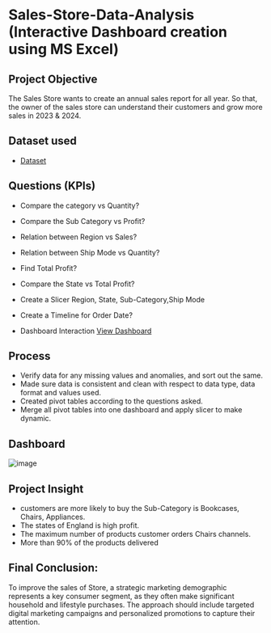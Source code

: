 # Sales-Store-Data-Analysis (Interactive Dashboard creation using MS Excel)
## Project Objective
The Sales Store wants to create an annual sales report for all year. So that, the owner of the sales store can understand their customers and grow more sales in 2023 & 2024.

## Dataset used
- <a href="https://github.com/muniasamyk/Excel_Mini_Project/blob/main/Excel_Mini_Project.xlsx">Dataset</a>

## Questions (KPIs)
- Compare the category vs Quantity?
- Compare the Sub Category vs Profit?
- Relation between Region vs Sales?
- Relation between Ship Mode vs Quantity?
- Find Total Profit?
- Compare the State vs Total Profit?
- Create a Slicer Region, State, Sub-Category,Ship Mode  
- Create a Timeline for Order Date?

- Dashboard Interaction <a href="https://github.com/muniasamyk/Excel_Mini_Project/blob/main/Screenshot%202025-02-23%20005701.png">View Dashboard</a>

## Process
- Verify data for any missing values and anomalies, and sort out the same.
- Made sure data is consistent and clean with respect to data type, data format and values used.
- Created pivot tables according to the questions asked.
- Merge all pivot tables into one dashboard and apply slicer to make dynamic.

## Dashboard

![image](https://github.com/user-attachments/assets/32729106-7347-46a1-a64b-e6e49763bea6)



## Project Insight
- customers are more likely to buy the Sub-Category is Bookcases, Chairs, Appliances.
- The states of England  is high profit.
- The maximum number of products customer orders Chairs channels.
- More than 90% of the products delivered

## Final Conclusion:
To improve the sales of Store, a strategic marketing demographic represents a key consumer segment, as they often make significant household and lifestyle purchases. The approach should include targeted digital marketing campaigns and personalized promotions to capture their attention.

